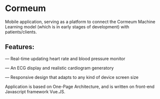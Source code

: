 # Cormeum
Mobile application, serving as a platform to connect the Cormeum Machine Learning model (which is in early stages of development) with patients/clients.
## Features:
— Real-time updating heart rate and blood pressure monitor

— An ECG display and realistic cardiogram generatory

— Responsive design that adapts to any kind of device screen size

Application is based on One-Page Architecture, and is written on front-end Javascript framework Vue.JS.
